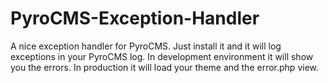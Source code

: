 PyroCMS-Exception-Handler
=========================

A nice exception handler for PyroCMS. Just install it and it will log exceptions in your PyroCMS log. 
In development environment it will show you the errors. In production it will load your theme and the error.php view.
